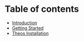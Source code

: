 # Table of contents

* [Introduction](README.md)
* [Getting Started](untitled.md)
* [Theos Installation](setting-up-a-theos-environment.md)

